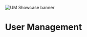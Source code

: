 ![UM Showcase banner](https://res.cloudinary.com/dhlhrakma/image/upload/q_auto,f_auto/v1732212784/um/assets/UM_showcase-banner_qn2xja.png)

# User Management